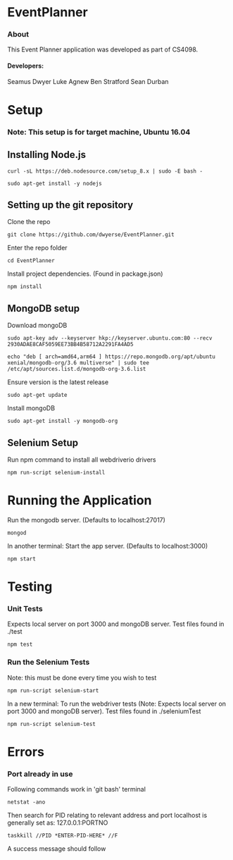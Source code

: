 

# EventPlanner
### About
This Event Planner application was developed as part of CS4098.
#### Developers:
Seamus Dwyer
Luke Agnew
Ben Stratford
Sean Durban
# Setup
### Note: This setup is for target machine, Ubuntu 16.04
## Installing Node.js

```
curl -sL https://deb.nodesource.com/setup_8.x | sudo -E bash -
```
```
sudo apt-get install -y nodejs
```
## Setting up the git repository
Clone  the repo
```
git clone https://github.com/dwyerse/EventPlanner.git
```
Enter the repo folder
```
cd EventPlanner
```
Install project dependencies. (Found in package.json)
```
npm install
```

## MongoDB setup
Download mongoDB
```
sudo apt-key adv --keyserver hkp://keyserver.ubuntu.com:80 --recv 2930ADAE8CAF5059EE73BB4B58712A2291FA4AD5
```
```
echo "deb [ arch=amd64,arm64 ] https://repo.mongodb.org/apt/ubuntu xenial/mongodb-org/3.6 multiverse" | sudo tee /etc/apt/sources.list.d/mongodb-org-3.6.list
```
Ensure version is the latest release
```
sudo apt-get update
```
Install mongoDB
```
sudo apt-get install -y mongodb-org
```
## Selenium Setup
Run npm command to install all webdriverio drivers
```
npm run-script selenium-install
```
# Running the Application
Run the mongodb server. (Defaults to localhost:27017)
```
mongod
```
In another terminal:
Start the app server.  (Defaults to localhost:3000)
```
npm start
```
# Testing
### Unit Tests
Expects local server on port 3000 and mongoDB server. Test files found in ./test
```
npm test
```
### Run the Selenium Tests
Note: this must be done every time you wish to test
```
npm run-script selenium-start
```
In a new terminal: To run the webdriver tests (Note: Expects local server on port 3000 and mongoDB server). Test files found in ./seleniumTest
```
npm run-script selenium-test
```
# Errors
### Port already in use
Following commands work in 'git bash' terminal
```
netstat -ano
```
Then search for PID relating to relevant address and port
localhost is generally set as: 127.0.0.1:PORTNO
```
taskkill //PID *ENTER-PID-HERE* //F
```
A success message should follow
